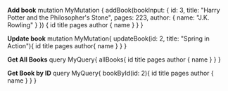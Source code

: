 **Add book**
mutation MyMutation {
  addBook(bookInput: {
    id: 3,
    title: "Harry Potter and the Philosopher's Stone",
    pages: 223,
    author: {
      name: "J.K. Rowling"
    }
  }) {
    id
    title
    pages
    author {
      name
    }
  }
}

**Update book**
mutation MyMutation{
 updateBook(id: 2, title: "Spring in Action"){
  id
  title
  pages
  author{
    name
  }
}
}

**Get All Books**
query MyQuery{
  allBooks{
      id
    title
    pages
    author {
      name
    }
  }
}

**Get Book by ID**
query MyQuery{
  bookById(id: 2){
      id
    title
    pages
    author {
      name
    }
  }
}
